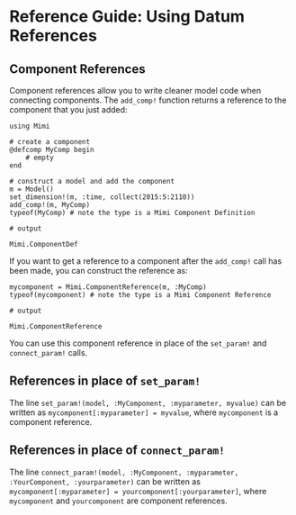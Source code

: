 # Reference Guide: Using Datum References

## Component References

Component references allow you to write cleaner model code when connecting components.  The `add_comp!` function returns a reference to the component that you just added:

```jldoctest faq1; output = false
using Mimi

# create a component
@defcomp MyComp begin
    # empty
end

# construct a model and add the component
m = Model()
set_dimension!(m, :time, collect(2015:5:2110))
add_comp!(m, MyComp)
typeof(MyComp) # note the type is a Mimi Component Definition

# output

Mimi.ComponentDef
```

If you want to get a reference to a component after the `add_comp!` call has been made, you can construct the reference as:

```jldoctest faq1; output = false
mycomponent = Mimi.ComponentReference(m, :MyComp)
typeof(mycomponent) # note the type is a Mimi Component Reference

# output

Mimi.ComponentReference
```

You can use this component reference in place of the `set_param!` and `connect_param!` calls.

## References in place of `set_param!`

The line `set_param!(model, :MyComponent, :myparameter, myvalue)` can be written as `mycomponent[:myparameter] = myvalue`, where `mycomponent` is a component reference.

## References in place of `connect_param!`

The line `connect_param!(model, :MyComponent, :myparameter, :YourComponent, :yourparameter)` can be written as `mycomponent[:myparameter] = yourcomponent[:yourparameter]`, where `mycomponent` and `yourcomponent` are component references.
